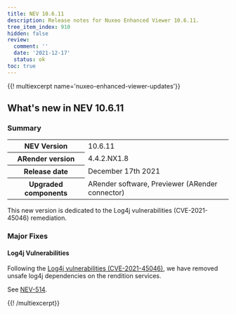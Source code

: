 ```yaml
---
title: NEV 10.6.11
description: Release notes for Nuxeo Enhanced Viewer 10.6.11.
tree_item_index: 910
hidden: false
review:
  comment: ''
  date: '2021-12-17'
  status: ok
toc: true
---
```


{{! multiexcerpt name='nuxeo-enhanced-viewer-updates'}}
## What's new in NEV 10.6.11

### Summary

<div class="table-scroll">
<table class="hover">
<tbody>
<tr>
<th colspan="1">NEV Version</th>
<td colspan="1">10.6.11</td>
</tr>
<tr>
<th colspan="1">ARender version</th>
<td colspan="1">4.4.2.NX1.8</td>
</tr>
<tr>
<th colspan="1">Release date</th>
<td colspan="1">December 17th 2021</td>
</tr>
<tr>
<th colspan="1">Upgraded components</th>
<td colspan="1">ARender software, Previewer (ARender connector)</td>
</tr>
</tbody>
</table>
</div>

This new version is dedicated to the Log4j vulnerabilities (CVE-2021-45046) remediation.

### Major Fixes

#### Log4j Vulnerabilities

Following the [Log4j vulnerabilities (CVE-2021-45046)](https://logging.apache.org/log4j/2.x/security.html), we have removed unsafe log4j dependencies on the rendition services.

See [NEV-514](https://jira.nuxeo.com/browse/NEV-514).


{{! /multiexcerpt}}
